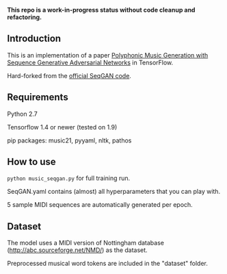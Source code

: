 **This repo is a work-in-progress status without code cleanup and refactoring.**

## Introduction
This is an implementation of a paper [Polyphonic Music Generation with Sequence Generative Adversarial Networks](https://arxiv.org/abs/1710.11418) in TensorFlow.

Hard-forked from the [official SeqGAN code](https://github.com/LantaoYu/SeqGAN).

## Requirements
Python 2.7

Tensorflow 1.4 or newer (tested on 1.9)

pip packages: music21, pyyaml, nltk, pathos

## How to use
`python music_seqgan.py` for full training run.

SeqGAN.yaml contains (almost) all hyperparameters that you can play with.

5 sample MIDI sequences are automatically generated per epoch.

## Dataset
The model uses a MIDI version of Nottingham database (<http://abc.sourceforge.net/NMD/>) as the dataset.

Preprocessed musical word tokens are included in the "dataset" folder.

